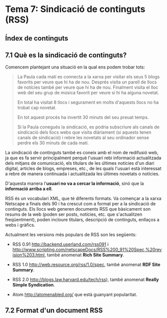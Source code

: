 # Tema 7: Sindicació de continguts (RSS)

[taula de continguts generada des de https://ecotrust-canada.github.io/markdown-toc/]: #

## Índex de continguts

## 7.1 Què es la sindicació de continguts?

Comencem plantejant una situació en la qual ens podem trobar tots:

> La Paula cada matí es connecta a la xarxa per visitar els seus 5 blogs favorits per veure que hi ha de nou. Després visita un parell de llocs de notícies també per veure que hi ha de nou. Finalment visita el lloc web del seu grup de música favorit per veure si hi ha alguna novetat.
>
> En total ha visitat 8 llocs i segurament en molts d'aquests llocs no ha trobat cap novetat.
>
> En tot aquest procés ha invertit 30 minuts del seu preuat temps.
>
> Si la Paula conegués la sindicació, es podria subscriure als canals de sindicació dels llocs webs que visita diàriament (si aquests tenen canals de sindicació) i rebre les novetats al seu ordinador sense perdre els 30 minuts de cada matí.

La sindicació de continguts també es coneix amb el nom de redifusió web, ja que es fa servir principalment perquè l'usuari rebi informació actualitzada dels mitjans de comunicació, els titulars de les últimes notícies d'un diari digital, articles de blogs, empreses, etc., de les quals l'usuari està interessat a rebre de manera continuada i actualitzada les últimes novetats o notícies.

D'aquesta manera l'**usuari no va a cercar la informació**, sinó que la **informació arriba a ell**.

RSS és un vocabulari XML, que té diferents formats. Va començar a la xarxa Netscape a finals dels 90 i ha crescut com a format per a la sindicació de continguts. Els llocs web generen documents RSS que bàsicament son resums de la web (poden ser posts, notícies, etc. que s'actualitzen freqüentment), poden incloure titulars, descripció de continguts, enllaços a webs i gràfics.

Actualment les versions més populars de RSS son les següents:

* RSS 0.91 http://backend.userland.com/rss091 i http://www.scripting.com/netscapeDocs/RSS%200_91%20Spec,%20revision%203.html, també anomenat **Rich Site Summary**.

* RSS 1.0 http://web.resource.org/rss/1.0/spec, també anomenat **RDF Site Summary**.

* RSS 2.0 http://blogs.law.harvard.edu/tech/rss), també anomenat **Really Simple Syndication**.

* Atom http://atomenabled.org/ que està guanyant popularitat.

## 7.2 Format d'un document RSS
